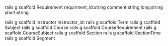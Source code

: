 rails g scaffold Requirement requirment_id:string comment:string long:string short:string

rails g scaffold Instructor instructor_id:
rails g scaffold Term
rails g scaffold Subject
rails g scaffold Course
rails g scaffold CourseRequirement
rails g scaffold CourseSubject
rails g scaffold Section
rails g scaffold SectionTime
rails g scaffold Segment